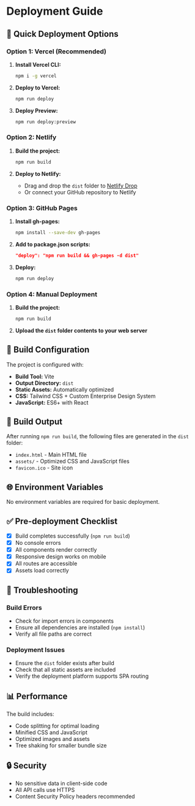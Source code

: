 # Deployment Guide

## 🚀 Quick Deployment Options

### Option 1: Vercel (Recommended)
1. **Install Vercel CLI:**
   ```bash
   npm i -g vercel
   ```

2. **Deploy to Vercel:**
   ```bash
   npm run deploy
   ```

3. **Deploy Preview:**
   ```bash
   npm run deploy:preview
   ```

### Option 2: Netlify
1. **Build the project:**
   ```bash
   npm run build
   ```

2. **Deploy to Netlify:**
   - Drag and drop the `dist` folder to [Netlify Drop](https://app.netlify.com/drop)
   - Or connect your GitHub repository to Netlify

### Option 3: GitHub Pages
1. **Install gh-pages:**
   ```bash
   npm install --save-dev gh-pages
   ```

2. **Add to package.json scripts:**
   ```json
   "deploy": "npm run build && gh-pages -d dist"
   ```

3. **Deploy:**
   ```bash
   npm run deploy
   ```

### Option 4: Manual Deployment
1. **Build the project:**
   ```bash
   npm run build
   ```

2. **Upload the `dist` folder contents to your web server**

## 🔧 Build Configuration

The project is configured with:
- **Build Tool:** Vite
- **Output Directory:** `dist`
- **Static Assets:** Automatically optimized
- **CSS:** Tailwind CSS + Custom Enterprise Design System
- **JavaScript:** ES6+ with React

## 📁 Build Output

After running `npm run build`, the following files are generated in the `dist` folder:
- `index.html` - Main HTML file
- `assets/` - Optimized CSS and JavaScript files
- `favicon.ico` - Site icon

## 🌐 Environment Variables

No environment variables are required for basic deployment.

## ✅ Pre-deployment Checklist

- [x] Build completes successfully (`npm run build`)
- [x] No console errors
- [x] All components render correctly
- [x] Responsive design works on mobile
- [x] All routes are accessible
- [x] Assets load correctly

## 🚨 Troubleshooting

### Build Errors
- Check for import errors in components
- Ensure all dependencies are installed (`npm install`)
- Verify all file paths are correct

### Deployment Issues
- Ensure the `dist` folder exists after build
- Check that all static assets are included
- Verify the deployment platform supports SPA routing

## 📊 Performance

The build includes:
- Code splitting for optimal loading
- Minified CSS and JavaScript
- Optimized images and assets
- Tree shaking for smaller bundle size

## 🔒 Security

- No sensitive data in client-side code
- All API calls use HTTPS
- Content Security Policy headers recommended
